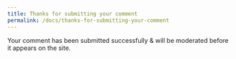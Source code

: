 ```yaml
---
title: Thanks for submitting your comment
permalink: /docs/thanks-for-submitting-your-comment
---
```


Your comment has been submitted successfully & will be moderated before it appears on the site.
